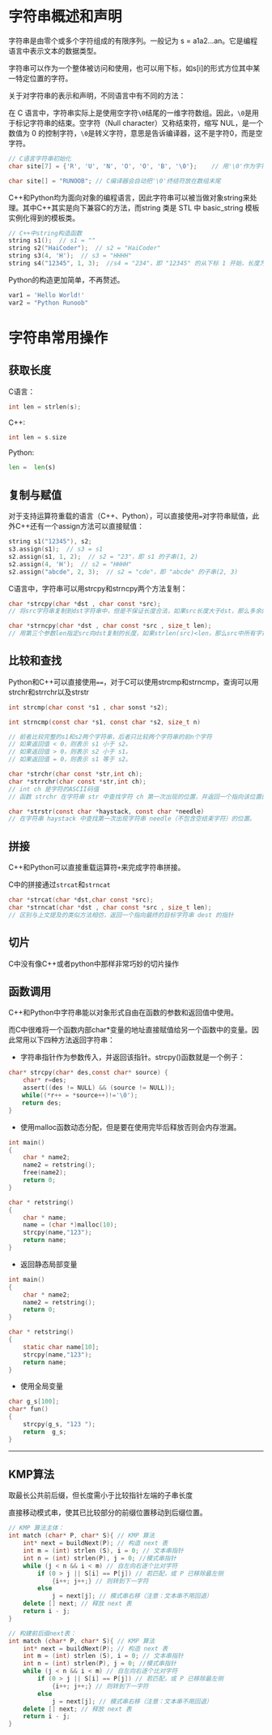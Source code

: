 # 字符串概述和声明

字符串是由零个或多个字符组成的有限序列。一般记为 s = a1a2...an。它是编程语言中表示文本的数据类型。

字符串可以作为一个整体被访问和使用，也可以用下标，如s[i]的形式方位其中某一特定位置的字符。

关于对字符串的表示和声明，不同语言中有不同的方法：

在 C 语言中，字符串实际上是使用空字符`\0`结尾的一维字符数组。因此，`\0`是用于标记字符串的结束。空字符（Null character）又称结束符，缩写 NUL，是一个数值为 0 的控制字符，`\0`是转义字符，意思是告诉编译器，这不是字符0，而是空字符。

```C
// C语言字符串初始化
char site[7] = {'R', 'U', 'N', 'O', 'O', 'B', '\0'};    // 用'\0'作为字符串结尾，以此指定char数组中每一个元素值

char site[] = "RUNOOB"; // C编译器会自动把'\0'终结符放在数组末尾
```

C++和Python均为面向对象的编程语言，因此字符串可以被当做对象string来处理。其中C++其实是向下兼容C的方法，而string 类是 STL 中 basic_string 模板实例化得到的模板类。

```C++
// C++中string构造函数
string s1();  // s1 = ""
string s2("HaiCoder");  // s2 = "HaiCoder"
string s3(4, 'H');  // s3 = "HHHH"
string s4("12345", 1, 3);  //s4 = "234"，即 "12345" 的从下标 1 开始，长度为 3 的子串
```

Python的构造更加简单，不再赘述。

```python
var1 = 'Hello World!'
var2 = "Python Runoob"
```

# 字符串常用操作

## 获取长度

C语言：
```C
int len = strlen(s);
```

C++:
```C++
int len = s.size
```

Python:
```python
len =  len(s)
```

## 复制与赋值

对于支持运算符重载的语言（C++、Python），可以直接使用`=`对字符串赋值，此外C++还有一个assign方法可以直接赋值：

```C++
string s1("12345"), s2;
s3.assign(s1);  // s3 = s1
s2.assign(s1, 1, 2);  // s2 = "23"，即 s1 的子串(1, 2)
s2.assign(4, 'H');  // s2 = "HHHH"
s2.assign("abcde", 2, 3);  // s2 = "cde"，即 "abcde" 的子串(2, 3)
```

C语言中，字符串可以用strcpy和strncpy两个方法复制：

```C
char *strcpy(char *dst , char const *src);
// 将src字符串复制到dst字符串中，但是不保证长度合法，如果src长度大于dst，那么多余的字符也会被复制到dst结束符之后的内存空间中，造成原有数据丢失

char *strncpy(char *dst , char const *src , size_t len);
// 用第三个参数len指定src向dst复制的长度，如果strlen(src)<len，那么src中所有字符都会被复制到dst，而dst中剩余内存块用null填充

```

## 比较和查找

Python和C++可以直接使用`==`，对于C可以使用strcmp和strncmp，查询可以用strchr和strrchr以及strstr

```C
int strcmp(char const *s1 , char sonst *s2);

int strncmp(const char *s1, const char *s2, size_t n)

// 前者比较完整的s1和s2两个字符串，后者只比较两个字符串的前n个字符
// 如果返回值 < 0，则表示 s1 小于 s2。
// 如果返回值 > 0，则表示 s2 小于 s1。
// 如果返回值 = 0，则表示 s1 等于 s2。

char *strchr(char const *str,int ch);
char *strrchr(char const *str,int ch);
// int ch 是字符的ASCII码值
// 函数 strchr 在字符串 str 中查找字符 ch 第一次出现的位置，并返回一个指向该位置的指针；如果没有找到相应的字符，则返回一个 NULL 指针。函数 strrchr 在字符串中查找字符 ch 最后一次出现的位置，并返回指向该位置的指针。

char *strstr(const char *haystack, const char *needle)
// 在字符串 haystack 中查找第一次出现字符串 needle（不包含空结束字符）的位置。


```

## 拼接

C++和Python可以直接重载运算符`+`来完成字符串拼接。

C中的拼接通过`strcat`和`strncat`

```C
char *strcat(char *dst,char const *src);
char *strncat(char *dst , char const *src , size_t len);
// 区别与上文提及的类似方法相仿，返回一个指向最终的目标字符串 dest 的指针
```

## 切片

C中没有像C++或者python中那样非常巧妙的切片操作

## 函数调用

C++和Python中字符串能以对象形式自由在函数的参数和返回值中使用。

而C中很难将一个函数内部char*变量的地址直接赋值给另一个函数中的变量。因此常用以下四种方法返回字符串：

- 字符串指针作为参数传入，并返回该指针。strcpy()函数就是一个例子：

```C
char* strcpy(char* des,const char* source) {
    char* r=des;
    assert((des != NULL) && (source != NULL));
　  while((*r++ = *source++)!='\0');
　  return des;
}
```

- 使用malloc函数动态分配，但是要在使用完毕后释放否则会内存泄漏。

```C
int main()
{
    char * name2;
    name2 = retstring();
    free(name2);
    return 0;
}

char * retstring()
{
    char * name;
    name = (char *)malloc(10); 
    strcpy(name,"123");
    return name;
}
```

- 返回静态局部变量

```C
int main()
{
    char * name2;
    name2 = retstring();
    return 0;
}

char * retstring()
{
    static char name[10];
    strcpy(name,"123");
    return name;
}
```

- 使用全局变量

```C
char g_s[100]; 
char* fun() 
{ 
    strcpy(g_s, "123 "); 
    return  g_s; 
}
```

- - -

## KMP算法

取最长公共前后缀，但长度需小于比较指针左端的子串长度

直接移动模式串，使其已比较部分的前缀位置移动到后缀位置。

```C++
// KMP 算法主体：
int match (char* P, char* S){ // KMP 算法
    int* next = buildNext(P); // 构造 next 表
    int m = (int) strlen (S), i = 0; // 文本串指针
    int n = (int) strlen(P), j = 0; //模式串指针
    while (j < n && i < m) // 自左向右逐个比对字符
        if (0 > j || S[i] == P[j]) // 若匹配，或 P 已移除最左侧
            {i++; j++;} // 则转到下一字符
        else
            j = next[j]; // 模式串右移（注意：文本串不用回退）
    delete [] next; // 释放 next 表
    return i - j;
}

// 构建前后缀next表：
int match (char* P, char* S){ // KMP 算法
    int* next = buildNext(P); // 构造 next 表
    int m = (int) strlen (S), i = 0; // 文本串指针
    int n = (int) strlen(P), j = 0; //模式串指针
    while (j < n && i < m) // 自左向右逐个比对字符
        if (0 > j || S[i] == P[j]) // 若匹配，或 P 已移除最左侧
            {i++; j++;} // 则转到下一字符
        else
            j = next[j]; // 模式串右移（注意：文本串不用回退）
    delete [] next; // 释放 next 表
    return i - j;
}

```